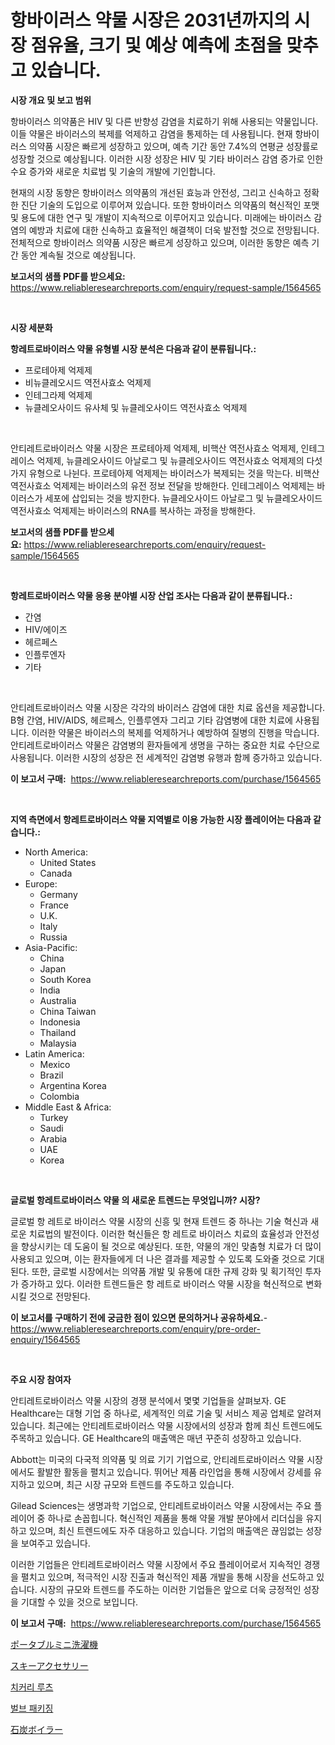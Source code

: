<p><h1>항바이러스 약물 시장은 2031년까지의 시장 점유율, 크기 및 예상 예측에 초점을 맞추고 있습니다.</h1></p><p><strong>시장 개요 및 보고 범위</strong></p>
<p><p>항바이러스 의약품은 HIV 및 다른 반향성 감염을 치료하기 위해 사용되는 약물입니다. 이들 약물은 바이러스의 복제를 억제하고 감염을 통제하는 데 사용됩니다. 현재 항바이러스 의약품 시장은 빠르게 성장하고 있으며, 예측 기간 동안 7.4%의 연평균 성장률로 성장할 것으로 예상됩니다. 이러한 시장 성장은 HIV 및 기타 바이러스 감염 증가로 인한 수요 증가와 새로운 치료법 및 기술의 개발에 기인합니다. </p><p>현재의 시장 동향은 항바이러스 의약품의 개선된 효능과 안전성, 그리고 신속하고 정확한 진단 기술의 도입으로 이루어져 있습니다. 또한 항바이러스 의약품의 혁신적인 포맷 및 용도에 대한 연구 및 개발이 지속적으로 이루어지고 있습니다. 미래에는 바이러스 감염의 예방과 치료에 대한 신속하고 효율적인 해결책이 더욱 발전할 것으로 전망됩니다. 전체적으로 항바이러스 의약품 시장은 빠르게 성장하고 있으며, 이러한 동향은 예측 기간 동안 계속될 것으로 예상됩니다.</p></p>
<p><strong>보고서의 샘플 PDF를 받으세요:</strong> <a href="https://www.reliableresearchreports.com/enquiry/request-sample/1564565">https://www.reliableresearchreports.com/enquiry/request-sample/1564565</a></p>
<p>&nbsp;</p>
<p><strong>시장 세분화</strong></p>
<p><strong>항레트로바이러스 약물 유형별 시장 분석은 다음과 같이 분류됩니다.:</strong></p>
<p><ul><li>프로테아제 억제제</li><li>비뉴클레오시드 역전사효소 억제제</li><li>인테그라제 억제제</li><li>뉴클레오사이드 유사체 및 뉴클레오사이드 역전사효소 억제제</li></ul></p>
<p>&nbsp;</p>
<p><p>안티레트로바이러스 약물 시장은 프로테아제 억제제, 비핵산 역전사효소 억제제, 인테그레이스 억제제, 뉴클레오사이드 아날로그 및 뉴클레오사이드 역전사효소 억제제의 다섯 가지 유형으로 나뉜다. 프로테아제 억제제는 바이러스가 복제되는 것을 막는다. 비핵산 역전사효소 억제제는 바이러스의 유전 정보 전달을 방해한다. 인테그레이스 억제제는 바이러스가 세포에 삽입되는 것을 방지한다. 뉴클레오사이드 아날로그 및 뉴클레오사이드 역전사효소 억제제는 바이러스의 RNA를 복사하는 과정을 방해한다.</p></p>
<p><strong>보고서의 샘플 PDF를 받으세요:</strong>&nbsp;<a href="https://www.reliableresearchreports.com/enquiry/request-sample/1564565">https://www.reliableresearchreports.com/enquiry/request-sample/1564565</a></p>
<p>&nbsp;</p>
<p><strong> 항레트로바이러스 약물 응용 분야별 시장 산업 조사는 다음과 같이 분류됩니다.:</strong></p>
<p><ul><li>간염</li><li>HIV/에이즈</li><li>헤르페스</li><li>인플루엔자</li><li>기타</li></ul></p>
<p>&nbsp;</p>
<p><p>안티레트로바이러스 약물 시장은 각각의 바이러스 감염에 대한 치료 옵션을 제공합니다. B형 간염, HIV/AIDS, 헤르페스, 인플루엔자 그리고 기타 감염병에 대한 치료에 사용됩니다. 이러한 약물은 바이러스의 복제를 억제하거나 예방하여 질병의 진행을 막습니다. 안티레트로바이러스 약물은 감염병의 환자들에게 생명을 구하는 중요한 치료 수단으로 사용됩니다. 이러한 시장의 성장은 전 세계적인 감염병 유행과 함께 증가하고 있습니다.</p></p>
<p><strong>이 보고서 구매:</strong>&nbsp; <a href="https://www.reliableresearchreports.com/purchase/1564565">https://www.reliableresearchreports.com/purchase/1564565</a></p>
<p>&nbsp;</p>
<p><strong>지역 측면에서 항레트로바이러스 약물 지역별로 이용 가능한 시장 플레이어는 다음과 같습니다.:</strong></p>
<p><ul>
    <li>
        North America:
        <ul>
            <li>United States</li>
            <li>Canada</li>
        </ul>
    </li>
    <li>
        Europe:
        <ul>
            <li>Germany</li>
            <li>France</li>
            <li>U.K.</li>
            <li>Italy</li>
            <li>Russia</li>
        </ul>
    </li>
    <li>
        Asia-Pacific:
        <ul>
            <li>China</li>
            <li>Japan</li>
            <li>South Korea</li>
            <li>India</li>
            <li>Australia</li>
            <li>China Taiwan</li>
            <li>Indonesia</li>
            <li>Thailand</li>
            <li>Malaysia</li>
        </ul>
    </li>
    <li>
        Latin America:
        <ul>
            <li>Mexico</li>
            <li>Brazil</li>
            <li>Argentina Korea</li>
            <li>Colombia</li>
        </ul>
    </li>
    <li>
        Middle East & Africa:
        <ul>
            <li>Turkey</li>
            <li>Saudi</li>
            <li>Arabia</li>
            <li>UAE</li>
            <li>Korea</li>
        </ul>
    </li>
    </ul></p>
<p>&nbsp;</p>
<p><strong>글로벌 항레트로바이러스 약물 의 새로운 트렌드는 무엇입니까? 시장?</strong></p>
<p><p>글로벌 항 레트로 바이러스 약물 시장의 신흥 및 현재 트렌드 중 하나는 기술 혁신과 새로운 치료법의 발전이다. 이러한 혁신들은 항 레트로 바이러스 치료의 효율성과 안전성을 향상시키는 데 도움이 될 것으로 예상된다. 또한, 약물의 개인 맞춤형 치료가 더 많이 사용되고 있으며, 이는 환자들에게 더 나은 결과를 제공할 수 있도록 도와줄 것으로 기대된다. 또한, 글로벌 시장에서는 의약품 개발 및 유통에 대한 규제 강화 및 획기적인 투자가 증가하고 있다. 이러한 트렌드들은 항 레트로 바이러스 약물 시장을 혁신적으로 변화시킬 것으로 전망된다.</p></p>
<p><strong>이 보고서를 구매하기 전에 궁금한 점이 있으면 문의하거나 공유하세요.</strong>- <a href="https://www.reliableresearchreports.com/enquiry/pre-order-enquiry/1564565">https://www.reliableresearchreports.com/enquiry/pre-order-enquiry/1564565</a></p>
<p>&nbsp;</p>
<p><strong>주요 시장 참여자</strong></p>
<p><p>안티레트로바이러스 약물 시장의 경쟁 분석에서 몇몇 기업들을 살펴보자. GE Healthcare는 대형 기업 중 하나로, 세계적인 의료 기술 및 서비스 제공 업체로 알려져 있습니다. 최근에는 안티레트로바이러스 약물 시장에서의 성장과 함께 최신 트렌드에도 주목하고 있습니다. GE Healthcare의 매출액은 매년 꾸준히 성장하고 있습니다.</p><p>Abbott는 미국의 다국적 의약품 및 의료 기기 기업으로, 안티레트로바이러스 약물 시장에서도 활발한 활동을 펼치고 있습니다. 뛰어난 제품 라인업을 통해 시장에서 강세를 유지하고 있으며, 최근 시장 규모와 트렌드를 주도하고 있습니다.</p><p>Gilead Sciences는 생명과학 기업으로, 안티레트로바이러스 약물 시장에서는 주요 플레이어 중 하나로 손꼽힙니다. 혁신적인 제품을 통해 약물 개발 분야에서 리더십을 유지하고 있으며, 최신 트렌드에도 자주 대응하고 있습니다. 기업의 매출액은 끊임없는 성장을 보여주고 있습니다.</p><p>이러한 기업들은 안티레트로바이러스 약물 시장에서 주요 플레이어로서 지속적인 경쟁을 펼치고 있으며, 적극적인 시장 진출과 혁신적인 제품 개발을 통해 시장을 선도하고 있습니다. 시장의 규모와 트렌드를 주도하는 이러한 기업들은 앞으로 더욱 긍정적인 성장을 기대할 수 있을 것으로 보입니다.</p></p>
<p><strong>이 보고서 구매:</strong>&nbsp;&nbsp;<a href="https://www.reliableresearchreports.com/purchase/1564565">https://www.reliableresearchreports.com/purchase/1564565</a></p>
<p><p><a href="https://github.com/LeanneBruen2023/Market-Research-Report-List-1/blob/main/35103387168.md">ポータブルミニ洗濯機</a></p><p><a href="https://github.com/cnnriuez22368/Market-Research-Report-List-1/blob/main/67954617167.md">スキーアクセサリー</a></p><p><a href="https://medium.com/@jackiefauhey9089475/%EC%8B%9D%EC%9A%A9-%EC%89%AC%EC%BD%94%EB%A6%AC-%EB%BF%8C%EB%A6%AC-%EC%8B%9C%EC%9E%A5-%EB%B3%B4%EA%B3%A0%EC%84%9C%EB%8A%94-%EC%9D%B4-%EC%8B%9C%EC%9E%A5%EC%9D%98-%EC%B5%9C%EC%8B%A0-%ED%8A%B8%EB%A0%8C%EB%93%9C%EC%99%80-%EC%84%B1%EC%9E%A5-%EA%B8%B0%ED%9A%8C%EB%A5%BC-%EB%B3%B4%EC%97%AC%EC%A4%8D%EB%8B%88%EB%8B%A4-4a29e0cacf9a">치커리 루츠</a></p><p><a href="https://medium.com/@percyhagernes9778/%EC%A0%84%EA%B5%AC-%ED%8F%AC%EC%9E%A5-%EC%8B%9C%EC%9E%A5%EC%9D%80-%EC%8B%9C%EC%9E%A5-%EC%A0%90%EC%9C%A0%EC%9C%A8-%ED%81%AC%EA%B8%B0-%EB%B0%8F-2031%EB%85%84%EA%B9%8C%EC%A7%80-%EC%98%88%EC%B8%A1%EB%90%9C-%EC%98%88%EC%B8%A1%EC%97%90-%EC%B4%88%EC%A0%90%EC%9D%84-%EB%A7%9E%EC%B6%A5%EB%8B%88%EB%8B%A4-69aea248e1e4">벌브 패키징</a></p><p><a href="https://medium.com/@susanjprice2023/%E7%9F%B3%E7%82%AD%E7%84%9A%E3%81%8D%E3%83%9C%E3%82%A4%E3%83%A9%E5%B8%82%E5%A0%B4-%E7%A8%AE%E9%A1%9E-%E7%94%A8%E9%80%94-%E5%9C%B0%E7%90%86%E3%81%AB%E3%82%88%E3%82%8B%E5%8C%85%E6%8B%AC%E7%9A%84%E8%A9%95%E4%BE%A1-9b5de88a510b">石炭ボイラー</a></p></p>
